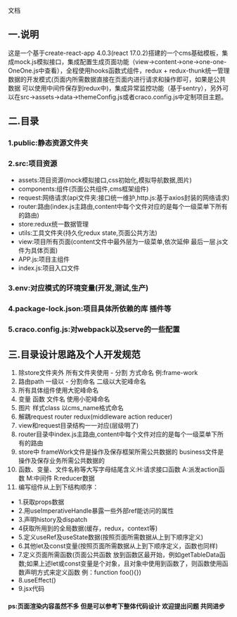 文档

## 一.说明

这是一个基于create-react-app 4.0.3(react 17.0.2)搭建的一个cms基础模板，集成mock.js模拟接口，集成配置生成页面功能（view->content->one->one-one-OneOne.js中查看），全程使用hooks函数式组件，redux + redux-thunk统一管理数据的开发模式(页面内所需数据直接在页面内进行请求和操作即可，如果是公共数据 可以使用中间件保存到redux中)，集成异常监控功能（基于sentry），另外可以在src->assets->data->themeConfig.js或者craco.config.js中定制项目主题。
 
## 二.目录

### 1.public:静态资源文件夹

### 2.src:项目资源

* assets:项目资源(mock模拟接口,css初始化,模拟导航数据,图片)
* components:组件(页面公共组件,cms框架组件)
* request:网络请求(api文件夹:接口统一维护,http.js:基于axios封装的网络请求)
* router:路由(index.js主路由,content中每个文件对应的是每个一级菜单下所有的路由)
* store:redux统一数据管理
* utils:工具文件夹(持久化redux state,页面公共方法)
* view:项目所有页面(content文件中最外层为一级菜单,依次延伸 最后一层.js文件为具体页面)
* APP.js:项目主组件
* index.js:项目入口文件

### 3.env:对应模式的环境变量(开发,测试,生产)

### 4.package-lock.json:项目具体所依赖的库 插件等

### 5.craco.config.js:对webpack以及serve的一些配置

## 三.目录设计思路及个人开发规范
1. 除store文件夹外 所有文件夹使用 - 分割 方式命名 例:frame-work
2. 路由path 一级以 - 分割命名 二级以大驼峰命名
3. 所有具体组件使用大驼峰命名
4. 变量 函数 文件名 使用小驼峰命名
5. 图片 样式class 以cms_name格式命名
6. 解耦request router redux(middleware action reducer)
7. view和request目录结构一一对应(层级明了)
8. router目录中index.js主路由,content中每个文件对应的是每个一级菜单下所有的路由
9. store中 frameWork文件是操作及保存框架所需公共数据的 business文件是操作及保存业务所需公共数据的
10. 函数、变量、文件名称等大写字母结尾含义:H:请求接口函数 A:派发action函数 M:中间件 R:reducer数据
11. 编写组件从上到下结构顺序：
  * 1.获取props数据
  * 2.用useImperativeHandle暴露一些外部ref能访问的属性
  * 3.声明history及dispatch
  * 4获取所用到的全局数据(缓存，redux，context等)
  * 5.定义useRef及useState数据(按照页面所需数据从上到下顺序定义)
  * 6.其他let及const变量(按照页面所需数据从上到下顺序定义，函数也同样)
  * 7.定义页面所需函数(页面公共函数 放到函数区最开始，例如getTableData函数;如果上述let或const变量是个对象，且对象中使用到函数了，则函数使用函数声明方式来定义函数 例：function foo(){})
  * 8.useEffect()
  * 9.jsx代码

#### ps:页面渲染内容虽然不多 但是可以参考下整体代码设计 欢迎提出问题 共同进步 
